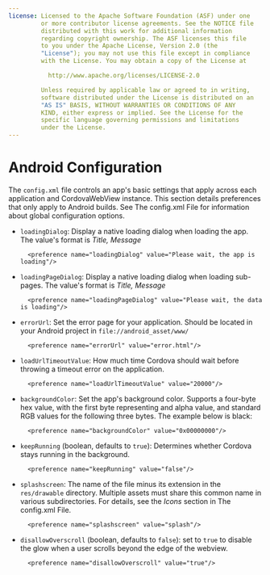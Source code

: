 ```yaml
---
license: Licensed to the Apache Software Foundation (ASF) under one
         or more contributor license agreements. See the NOTICE file
         distributed with this work for additional information
         regarding copyright ownership. The ASF licenses this file
         to you under the Apache License, Version 2.0 (the
         "License"); you may not use this file except in compliance
         with the License. You may obtain a copy of the License at

           http://www.apache.org/licenses/LICENSE-2.0

         Unless required by applicable law or agreed to in writing,
         software distributed under the License is distributed on an
         "AS IS" BASIS, WITHOUT WARRANTIES OR CONDITIONS OF ANY
         KIND, either express or implied. See the License for the
         specific language governing permissions and limitations
         under the License.
---
```


# Android Configuration

The `config.xml` file controls an app's basic settings that apply
across each application and CordovaWebView instance. This section
details preferences that only apply to Android builds. See The
config.xml File for information about global configuration options.

<!-- QUERY A: is useBrowserHistory deprecated?

* `useBrowserHistory` (boolean, defaults to `true`): set to `false` if
  you want to use the history shim that was used to work around the
  hashtag error present in Android 3.x prior to the history fix.
  (Note: This setting will be deprecated in April 2013)

        <preference name="useBrowserHistory" value="false"/>

-->

* `loadingDialog`: Display a native loading dialog when loading the
  app. The value's format is _Title, Message_

        <preference name="loadingDialog" value="Please wait, the app is loading"/>

* `loadingPageDialog`: Display a native loading dialog when loading
  sub-pages. The value's format is _Title, Message_

        <preference name="loadingPageDialog" value="Please wait, the data is loading"/>

<!-- QUERY A: unclear when loadingDialog & loadingPageDialog would appear. Any examples? -->

* `errorUrl`: Set the error page for your application. Should be
  located in your Android project in `file://android_asset/www/`

        <preference name="errorUrl" value="error.html"/>

<!-- QUERY A: under what conditions does the errorUrl page display? -->

* `loadUrlTimeoutValue`: How much time Cordova should wait before
  throwing a timeout error on the application.

        <preference name="loadUrlTimeoutValue" value="20000"/>

<!-- QUERY A: is loadUrlTimeoutValue expressed in milliseconds? is 20000 the default?-->

<!-- QUERY A: confirm loadUrlTimeoutValue replaces PGB's load-url-timeout

 #### Load URL timeout

  * `load-url-timeout` with a value in milliseconds

  * defaults to 20000 (20 seconds)

  * example: `<preference name="load-url-timeout" value="15000" />`

-->

* `backgroundColor`: Set the app's background color.  Supports a
  four-byte hex value, with the first byte representing and alpha
  value, and standard RGB values for the following three bytes.  The
  example below is black:

        <preference name="backgroundColor" value="0x00000000"/>

* `keepRunning` (boolean, defaults to `true`): Determines whether
  Cordova stays running in the background.

        <preference name="keepRunning" value="false"/>

<!-- QUERY A: does keepRunning mean in effect the app continues to execute following pause event? Does event still fire? -->

* `splashscreen`: The name of the file minus its extension in the
  `res/drawable` directory.  Multiple assets must share this common
  name in various subdirectories.  For details, see the _Icons_
  section in The config.xml File.

        <preference name="splashscreen" value="splash"/>

* `disallowOverscroll` (boolean, defaults to `false`): set to `true` to
  disable the glow when a user scrolls beyond the edge of the webview.

        <preference name="disallowOverscroll" value="true"/>

<!-- QUERY A: describe the disallowOverscroll glow effect, or provide example -->

<!-- QUERY PGB A: do android-minSdkVersion, android-maxSdkVersion apply outside PG Build?

 #### Minimum and Maximum SDK Version

* `android-minSdkVersion` and/or `android-maxSdkVersion`, with integer
  values

  * minSdkVersion example: `<preference name="android-minSdkVersion" value="10" />`

  * maxSdkVersion example: `<preference name="android-maxSdkVersion" value="15" />`

  * corresponds to the `usesSdk` attributes in the
    `AndroidManifest.xml` file - more details are in [the Android
    documentation](http://developer.android.com/guide/topics/manifest/uses-sdk-element.html)

  * minSdkVersion defaults to 7 (Android 2.1); maxSdkVersion is unset
    by default

-->

<!-- QUERY A: does android-installLocation apply outside PGB?

 #### Install Location

* `android-installLocation` with values `internalOnly`, `auto` or `preferExternal`

  * example: `<preference name="android-installLocation" value="auto"
    />`

  * where an app can be installed - defaults to `internalOnly` (as the
    Android SDK)

  * `auto` or `preferExternal` allow the app to be installed on an SD
    card - this can lead to unexpected behavior

  * more details available in [the Android
    documentation](http://developer.android.com/guide/appendix/install-location.html)

-->

<!-- QUERY A: does splash-screen-duration apply outside PGB?

 #### Splash Screen Duration

  * `splash-screen-duration` with a value in milliseconds

  * defaults to 5000 (5 seconds)

  * example: `<preference name="splash-screen-duration" value="10000"
    />`

  * for auto-hide behaviour call `navigator.splashscreen.hide();` in
    the device-ready method

  * supported on PhoneGap 2.1.0 and above
  
-->
